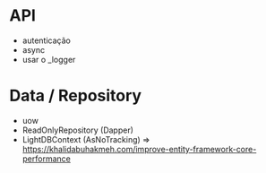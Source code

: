 # API
- autenticação
- async
- usar o _logger 

# Data / Repository
- uow
- ReadOnlyRepository (Dapper)
- LightDBContext (AsNoTracking) => https://khalidabuhakmeh.com/improve-entity-framework-core-performance